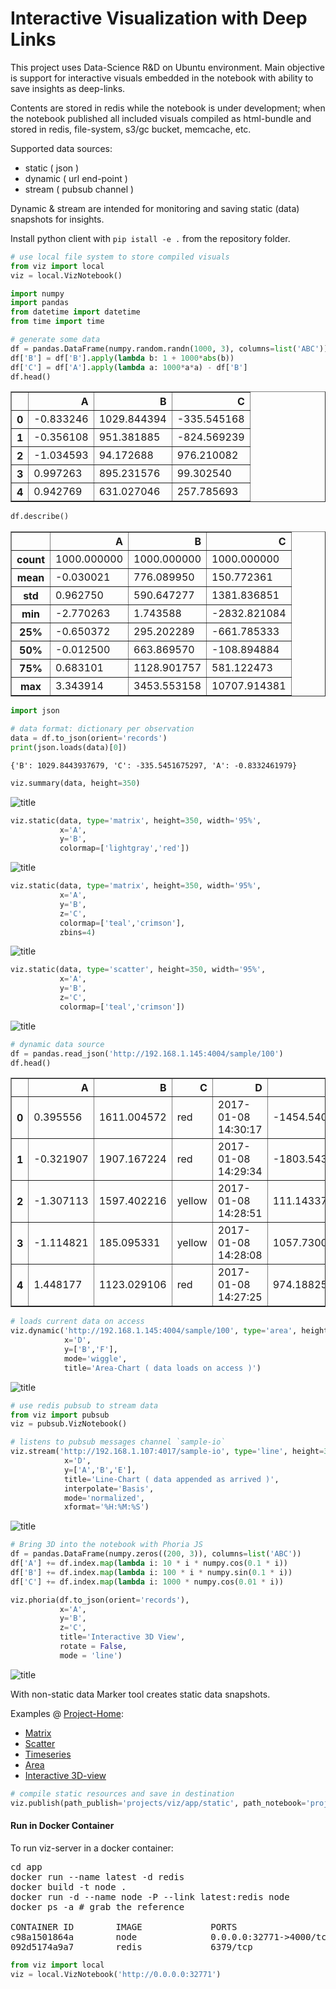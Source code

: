 
# Interactive Visualization with Deep Links

This project uses Data-Science R&D on Ubuntu environment. Main objective is support for interactive visuals embedded in the notebook with ability to save insights as deep-links.

Contents are stored in redis while the notebook is under development; when the notebook published all included visuals compiled as html-bundle and stored in redis, file-system, s3/gc bucket, memcache, etc.

Supported data sources:
* static ( json )
* dynamic ( url end-point )
* stream ( pubsub channel )

Dynamic & stream are intended for monitoring and saving static (data) snapshots for insights.

Install python client with ` pip istall -e . ` from the repository folder.

```python
# use local file system to store compiled visuals
from viz import local
viz = local.VizNotebook()
```


```python
import numpy
import pandas
from datetime import datetime
from time import time

# generate some data
df = pandas.DataFrame(numpy.random.randn(1000, 3), columns=list('ABC'))
df['B'] = df['B'].apply(lambda b: 1 + 1000*abs(b))
df['C'] = df['A'].apply(lambda a: 1000*a*a) - df['B']
df.head()
```




<div>
<table border="1" class="dataframe">
  <thead>
    <tr style="text-align: right;">
      <th></th>
      <th>A</th>
      <th>B</th>
      <th>C</th>
    </tr>
  </thead>
  <tbody>
    <tr>
      <th>0</th>
      <td>-0.833246</td>
      <td>1029.844394</td>
      <td>-335.545168</td>
    </tr>
    <tr>
      <th>1</th>
      <td>-0.356108</td>
      <td>951.381885</td>
      <td>-824.569239</td>
    </tr>
    <tr>
      <th>2</th>
      <td>-1.034593</td>
      <td>94.172688</td>
      <td>976.210082</td>
    </tr>
    <tr>
      <th>3</th>
      <td>0.997263</td>
      <td>895.231576</td>
      <td>99.302540</td>
    </tr>
    <tr>
      <th>4</th>
      <td>0.942769</td>
      <td>631.027046</td>
      <td>257.785693</td>
    </tr>
  </tbody>
</table>
</div>




```python
df.describe()
```




<div>
<table border="1" class="dataframe">
  <thead>
    <tr style="text-align: right;">
      <th></th>
      <th>A</th>
      <th>B</th>
      <th>C</th>
    </tr>
  </thead>
  <tbody>
    <tr>
      <th>count</th>
      <td>1000.000000</td>
      <td>1000.000000</td>
      <td>1000.000000</td>
    </tr>
    <tr>
      <th>mean</th>
      <td>-0.030021</td>
      <td>776.089950</td>
      <td>150.772361</td>
    </tr>
    <tr>
      <th>std</th>
      <td>0.962750</td>
      <td>590.647277</td>
      <td>1381.836851</td>
    </tr>
    <tr>
      <th>min</th>
      <td>-2.770263</td>
      <td>1.743588</td>
      <td>-2832.821084</td>
    </tr>
    <tr>
      <th>25%</th>
      <td>-0.650372</td>
      <td>295.202289</td>
      <td>-661.785333</td>
    </tr>
    <tr>
      <th>50%</th>
      <td>-0.012500</td>
      <td>663.869570</td>
      <td>-108.894884</td>
    </tr>
    <tr>
      <th>75%</th>
      <td>0.683101</td>
      <td>1128.901757</td>
      <td>581.122473</td>
    </tr>
    <tr>
      <th>max</th>
      <td>3.343914</td>
      <td>3453.553158</td>
      <td>10707.914381</td>
    </tr>
  </tbody>
</table>
</div>




```python
import json

# data format: dictionary per observation
data = df.to_json(orient='records')
print(json.loads(data)[0])
```

    {'B': 1029.8443937679, 'C': -335.5451675297, 'A': -0.8332461979}



```python
viz.summary(data, height=350)
```

![title](Screenshot-1.png)


```python
viz.static(data, type='matrix', height=350, width='95%',
           x='A',
           y='B',
           colormap=['lightgray','red'])
```

![title](Screenshot-2.png)


```python
viz.static(data, type='matrix', height=350, width='95%',
           x='A',
           y='B',
           z='C',
           colormap=['teal','crimson'],
           zbins=4)
```

![title](Screenshot-3.png)


```python
viz.static(data, type='scatter', height=350, width='95%',
           x='A',
           y='B',
           z='C',
           colormap=['teal','crimson'])
```

![title](Screenshot-4.png)


```python
# dynamic data source
df = pandas.read_json('http://192.168.1.145:4004/sample/100')
df.head()
```




<div>
<table border="1" class="dataframe">
  <thead>
    <tr style="text-align: right;">
      <th></th>
      <th>A</th>
      <th>B</th>
      <th>C</th>
      <th>D</th>
      <th>E</th>
    </tr>
  </thead>
  <tbody>
    <tr>
      <th>0</th>
      <td>0.395556</td>
      <td>1611.004572</td>
      <td>red</td>
      <td>2017-01-08 14:30:17</td>
      <td>-1454.540113</td>
    </tr>
    <tr>
      <th>1</th>
      <td>-0.321907</td>
      <td>1907.167224</td>
      <td>red</td>
      <td>2017-01-08 14:29:34</td>
      <td>-1803.543089</td>
    </tr>
    <tr>
      <th>2</th>
      <td>-1.307113</td>
      <td>1597.402216</td>
      <td>yellow</td>
      <td>2017-01-08 14:28:51</td>
      <td>111.143370</td>
    </tr>
    <tr>
      <th>3</th>
      <td>-1.114821</td>
      <td>185.095331</td>
      <td>yellow</td>
      <td>2017-01-08 14:28:08</td>
      <td>1057.730000</td>
    </tr>
    <tr>
      <th>4</th>
      <td>1.448177</td>
      <td>1123.029106</td>
      <td>red</td>
      <td>2017-01-08 14:27:25</td>
      <td>974.188253</td>
    </tr>
  </tbody>
</table>
</div>




```python
# loads current data on access
viz.dynamic('http://192.168.1.145:4004/sample/100', type='area', height=350, width='100%',
            x='D',
            y=['B','F'],
            mode='wiggle',
            title='Area-Chart ( data loads on access )')
```

![title](Screenshot-5.png)




```python
# use redis pubsub to stream data
from viz import pubsub
viz = pubsub.VizNotebook()
```


```python
# listens to pubsub messages channel `sample-io`
viz.stream('http://192.168.1.107:4017/sample-io', type='line', height=350, width='100%',
            x='D',
            y=['A','B','E'],
            title='Line-Chart ( data appended as arrived )',
            interpolate='Basis',
            mode='normalized',
            xformat='%H:%M:%S')
```

![title](Screenshot-6.png)



```python
# Bring 3D into the notebook with Phoria JS
df = pandas.DataFrame(numpy.zeros((200, 3)), columns=list('ABC'))
df['A'] += df.index.map(lambda i: 10 * i * numpy.cos(0.1 * i))
df['B'] += df.index.map(lambda i: 100 * i * numpy.sin(0.1 * i))
df['C'] += df.index.map(lambda i: 1000 * numpy.cos(0.01 * i))

viz.phoria(df.to_json(orient='records'),
           x='A',
           y='B',
           z='C',
           title='Interactive 3D View',
           rotate = False,
           mode = 'line')
```

![title](Screenshot-7.png)



With non-static data Marker tool creates static data snapshots.

Examples @ <a href="http://www.arcta.me/sandbox/viz/">Project-Home</a>:
* <a href="http://www.arcta.me/sandbox/viz/examples/Matrix.html">Matrix</a>
* <a href="http://www.arcta.me/sandbox/viz/examples/Scatter.html">Scatter</a>
* <a href="http://www.arcta.me/sandbox/viz/examples/Line.html">Timeseries</a>
* <a href="http://www.arcta.me/sandbox/viz/examples/Area.html">Area</a>
* <a href="http://www.arcta.me/sandbox/viz/examples/3D.html">Interactive 3D-view</a>


```python
# compile static resources and save in destination
viz.publish(path_publish='projects/viz/app/static', path_notebook='projects/viz/README')
```

#### Run in Docker Container

To run viz-server in a docker container:
<pre>
cd app
docker run --name latest -d redis
docker build -t node .
docker run -d --name node -P --link latest:redis node
docker ps -a # grab the reference

CONTAINER ID        IMAGE             PORTS                     NAMES
c98a1501864a        node              0.0.0.0:32771->4000/tcp   node
092d5174a9a7        redis             6379/tcp                  latest
</pre>


```python
from viz import local
viz = local.VizNotebook('http://0.0.0.0:32771')
```
